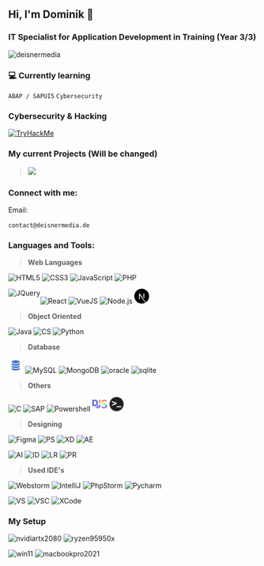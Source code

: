 ## Hi, I'm Dominik 👋

### IT Specialist for Application Development in Training (Year 3/3)

<p align="left"> 
    <img src="https://komarev.com/ghpvc/?username=deisnermedia&label=Profile%20views&color=b40e0e&style=flat" alt="deisnermedia" /> 
</p>

### 💻 Currently learning
    
`ABAP / SAPUI5`
`Cybersecurity`

 ### Cybersecurity & Hacking
 [<img src="https://tryhackme-badges.s3.amazonaws.com/GruenHub.png" alt="TryHackMe" />][Tryhackme]
    
### My current Projects (Will be changed)

> <a href="https://deisnermedia.de"><Img src="https://img.shields.io/badge/website-000000?style=for-the-badge&logo=About.me&logoColor=white"/></a>

### Connect with me:

Email:

    contact@deisnermedia.de

### Languages and Tools:

> <b>Web Languages</b>
<p align ="left">
    <img alt="HTML5" src="https://img.shields.io/badge/HTML5-E34F26?style=for-the-badge&logo=html5&logoColor=white" />
    <img alt="CSS3" src="https://img.shields.io/badge/CSS3-1572B6?style=for-the-badge&logo=css3&logoColor=white" />
    <img alt="JavaScript" src="https://img.shields.io/badge/JavaScript-F7DF1E?style=for-the-badge&logo=javascript&logoColor=black" />
    <img alt="PHP" src="https://img.shields.io/badge/PHP-777BB4?style=for-the-badge&logo=php&logoColor=white" />
</p>

<p align="left">
    <img alt="React" src="https://img.shields.io/badge/React-20232A?style=for-the-badge&logo=react&logoColor=61DAFB" />
    <img alt="VueJS" src="https://img.shields.io/badge/Vue.js-35495E?style=for-the-badge&logo=vue.js&logoColor=4FC08D" />
    <img alt="Node.js" src="https://img.shields.io/badge/Node.js-43853D?style=for-the-badge&logo=node.js&logoColor=white" />
    <img alt="NextJS" width="30px" src="https://raw.githubusercontent.com/devicons/devicon/1119b9f84c0290e0f0b38982099a2bd027a48bf1/icons/nextjs/nextjs-original.svg" />
    <img align="left" alt="JQuery" src="https://img.shields.io/badge/jQuery-0769AD?style=for-the-badge&logo=jquery&logoColor=white" />
</p>

> <b>Object Oriented</b>
<p align="left">
    <img alt="Java" src="https://img.shields.io/badge/Java-ED8B00?style=for-the-badge&logo=java&logoColor=white" />
    <img alt="CS" src="https://img.shields.io/badge/C%23-239120?style=for-the-badge&logo=c-sharp&logoColor=white" />
    <img alt="Python" src="https://img.shields.io/badge/Python-14354C?style=for-the-badge&logo=python&logoColor=white" />
</p>

> <b>Database</b>
<p align="left">
    <img alt="SQL" width="30px" src="https://raw.githubusercontent.com/github/explore/80688e429a7d4ef2fca1e82350fe8e3517d3494d/topics/sql/sql.png" />
    <img alt="MySQL" src="https://img.shields.io/badge/MySQL-00000F?style=for-the-badge&logo=mysql&logoColor=white" />
    <img alt="MongoDB" src="https://img.shields.io/badge/MongoDB-4EA94B?style=for-the-badge&logo=mongodb&logoColor=white" />
    <img alt="oracle" src="https://img.shields.io/badge/Oracle-F80000?style=for-the-badge&logo=Oracle&logoColor=white" />
    <img alt="sqlite" src="https://img.shields.io/badge/SQLite-07405E?style=for-the-badge&logo=sqlite&logoColor=white" />
</p>

> <b>Others</b>
<p align="left">
    <img alt="C" src="https://img.shields.io/badge/C-00599C?style=for-the-badge&logo=c&logoColor=white"/>
    <img alt="SAP" src="https://img.shields.io/badge/SAP-0FAAFF?style=for-the-badge&logo=sap&logoColor=white" />
    <img alt="Powershell" src="https://img.shields.io/badge/Powershell-2CA5E0?style=for-the-badge&logo=powershell&logoColor=white" />
    <img alt="DisordJS" width="30px" src="https://raw.githubusercontent.com/devicons/devicon/1119b9f84c0290e0f0b38982099a2bd027a48bf1/icons/discordjs/discordjs-original.svg" />
    <img alt="Terminal" width="30px" src="https://raw.githubusercontent.com/github/explore/80688e429a7d4ef2fca1e82350fe8e3517d3494d/topics/terminal/terminal.png" />
</p>

> <b>Designing</b>
<p align="left">
<img alt="Figma" src="https://img.shields.io/badge/Figma-F24E1E?style=for-the-badge&logo=figma&logoColor=white" />
<img alt="PS" src="https://img.shields.io/badge/Adobe%20Photoshop-31A8FF?style=for-the-badge&logo=Adobe%20Photoshop&logoColor=black" />
<img alt="XD" src="https://img.shields.io/badge/Adobe%20XD-470137?style=for-the-badge&logo=Adobe%20XD&logoColor=#FF61F" />
<img alt="AE" src="https://img.shields.io/badge/Adobe%20after%20affects-CF96FD?style=for-the-badge&logo=Adobe%20after%20effects&logoColor=393665" />
</p>
<p align="left">
    <img alt="AI" src="https://img.shields.io/badge/Adobe%20Illustrator-FF9A00?style=for-the-badge&logo=adobe%20illustrator&logoColor=white" />        
    <img alt="ID" src="https://img.shields.io/badge/Adobe%20InDesign-FF3366?style=for-the-badge&logo=Adobe%20InDesign&logoColor=white" />
    <img alt="LR" src="https://img.shields.io/badge/Adobe%20Lightroom-31A8FF?style=for-the-badge&logo=Adobe%20Lightroom&logoColor=white" />
    <img alt="PR" src="https://img.shields.io/badge/Adobe%20Premiere%20Pro-9999FF?style=for-the-badge&logo=Adobe%20Premiere%20Pro&logoColor=white" />
</p>

> <b>Used IDE's</b>
<p align="left">
    <img alt="Webstorm" src="https://img.shields.io/badge/WebStorm-000000?style=for-the-badge&logo=WebStorm&logoColor=white" />
    <img alt="IntelliJ" src="https://img.shields.io/badge/IntelliJ_IDEA-000000.svg?style=for-the-badge&logo=intellij-idea&logoColor=white" />
    <img alt="PhpStorm" src="http://img.shields.io/badge/-PHPStorm-181717?style=for-the-badge&logo=phpstorm&logoColor=white" />
    <img alt="Pycharm" src="https://img.shields.io/badge/PyCharm-000000.svg?&style=for-the-badge&logo=PyCharm&logoColor=white" />
</p>
<p align="left">
    <img alt="VS" src="https://img.shields.io/badge/Visual_Studio-5C2D91?style=for-the-badge&logo=visual%20studio&logoColor=white" />
    <img alt="VSC" src="https://img.shields.io/badge/Visual_Studio_Code-0078D4?style=for-the-badge&logo=visual%20studio%20code&logoColor=white" />
    <img alt="XCode" src="https://img.shields.io/badge/Xcode-007ACC?style=for-the-badge&logo=Xcode&logoColor=white" />
</p>

### My Setup
<p align="left">
    <img alt="nvidiartx2080" src="https://img.shields.io/badge/NVIDIA-RTX2080-76B900?style=for-the-badge&logo=nvidia&logoColor=white" />
    <img alt="ryzen95950x" src="https://img.shields.io/badge/AMD-Ryzen_9_5950X-ED1C24?style=for-the-badge&logo=amd&logoColor=white" />
</p>
<p align="left">
    <img alt="win11" src="https://img.shields.io/badge/Windows-11-0078D6?style=for-the-badge&logo=windows&logoColor=white" />
    <img alt="macbookpro2021" src="https://img.shields.io/badge/Apple-MacBook_Pro_2021-999999?style=for-the-badge&logo=apple&logoColor=white" />
</p>

[Tryhackme]: https://tryhackme.com/p/GruenHub
